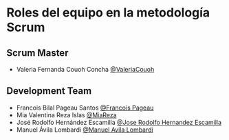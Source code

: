 # Roles del equipo en la metodología Scrum
## Scrum Master
- Valeria Fernanda Couoh Concha [@ValeriaCouoh](https://github.com/ValeriaCouoh)

## Development Team
- Francois Bilal Pageau Santos [@Francois Pageau](https://github.com/P1x3lWasTaken)
- Mia Valentina Reza Islas [@MiaReza](https://github.com/MiaReza)
- José Rodolfo Hernández Escamilla [@Jose Rodolfo Hernandez Escamilla](https://github.com/RohresCript03)
- Manuel Ávila Lombardi [@Manuel Avila Lombardi](https://github.com/Manuel-Avila-Lombardi)
  
